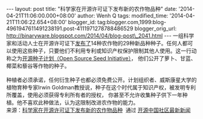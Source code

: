 --- layout: post title: "科学家在开源许可证下发布新的农作物品种" date:
'2014-04-21T11:06:00.000+08:00' author: Wenh Q tags: modified\_time:
'2014-04-21T11:06:22.654+08:00' blogger\_id:
tag:blogger.com,1999:blog-4961947611491238191.post-4111971278788486529
blogger\_orig\_url:
http://binaryware.blogspot.com/2014/04/blog-post\_2041.html ---
一组科学家和活动人士在开源许可证下[发布了](http://www.npr.org/blogs/thesalt/2014/04/17/303772556/plant-breeders-release-first-open-source-seeds)14种农作物的29种新品种种子。任何人都可以使用这些种子，只要他们不利用专利或知识产权保护限制其他人使用。这一行动称之为[开源种子计划（Open
Source Seed Initiative）](http://www.opensourceseedinitiative.org/)，
他们公开了萝卜、甘蓝、椰菜和藜谷等作物的种子。\
\
种植者必须承诺，任何衍生种子也都必须免费公开。计划组织者、威斯康星大学的植物育种专家Irwin
Goldman教授说，种子在这个时代属于知识产权，被发明专利所覆盖，使用必须获得专利所有者的授权，
你甚至不允许收集种子供下一年种植。他不喜欢此种做法，认为这限制改进农作物的能力。
\
来源：[科学家在开源许可证下发布新的农作物品种](http://www.oschina.net/news/50958/plant-breeders-release-first-open-source-seeds)  通过 [开源中国社区最新新闻](http://www.oschina.net/?from=rss)
